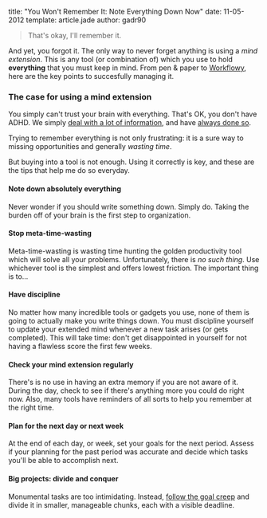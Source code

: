 title: "You Won't Remember It: Note Everything Down Now"
date: 11-05-2012
template: article.jade
author: gadr90

> That's okay, I'll remember it.

And yet, you forgot it. The only way to never forget anything is using a *mind extension*. This is any tool (or combination of) which you use to hold **everything** that you must keep in mind. From pen & paper to [Workflowy][4], here are the key points to succesfully managing it.

[4]: https://workflowy.com/

<span class="more"></span>

### The case for using a mind extension
You simply can't trust your brain with everything. That's OK, you don't have ADHD. We simply [deal with a lot of information][1], and have [always done so][2].

Trying to remember everything is not only frustrating: it is a sure way to missing opportunities and generally *wasting time*.

But buying into a tool is not enough. Using it correctly is key, and these are the tips that help me do so everyday.


#### Note down absolutely everything
Never wonder if you should write something down. Simply do. Taking the burden off of your brain is the first step to organization.

#### Stop meta-time-wasting
Meta-time-wasting is wasting time hunting the golden productivity tool which will solve all your problems. Unfortunately, there is *no such thing*. Use whichever tool is the simplest and offers lowest friction. The important thing is to...

#### Have discipline
No matter how many incredible tools or gadgets you use, none of them is going to actually make you write things down. You must discipline yourself to update your extended mind whenever a new task arises (or gets completed). This will take time: don't get disappointed in yourself for not having a flawless score the first few weeks.

#### Check your mind extension regularly
There's is no use in having an extra memory if you are not aware of it. During the day, check to see if there's anything more you could do right now. Also, many tools have reminders of all sorts to help you remember at the right time.

#### Plan for the next day or next week
At the end of each day, or week, set your goals for the next period. Assess if your planning for the past period was accurate and decide which tasks you'll be able to accomplish next.

#### Big projects: divide and conquer
Monumental tasks are too intimidating. Instead, [follow the goal creep][3] and divide it in smaller, manageable chunks, each with a visible deadline.


[1]: http://en.wikipedia.org/wiki/Information_overload
[2]: http://bigthink.com/endless-innovation/information-overload-there-has-always-been-too-much-to-know
[3]: http://37signals.com/svn/posts/3304-follow-the-goal-creep




